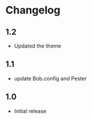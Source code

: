 # Changelog

## 1.2
* Updated the theme

## 1.1
* update Bob.config and Pester

## 1.0
* Initial release
